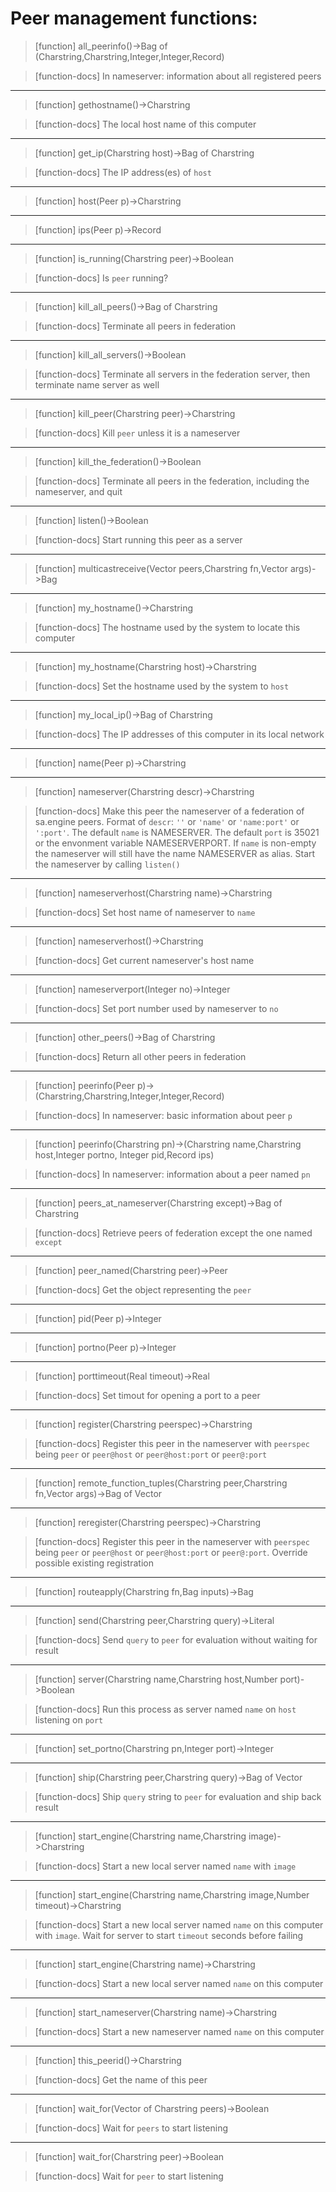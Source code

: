 # Peer management functions:

> [function]
> all_peerinfo()->Bag of (Charstring,Charstring,Integer,Integer,Record)

> [function-docs]
> In nameserver: information about all registered peers 



___

> [function]
> gethostname()->Charstring

> [function-docs]
> The local host name of this computer 



___

> [function]
> get_ip(Charstring host)->Bag of Charstring

> [function-docs]
> The IP address(es) of `host` 



___

> [function]
> host(Peer p)->Charstring



___

> [function]
> ips(Peer p)->Record



___

> [function]
> is_running(Charstring peer)->Boolean

> [function-docs]
> Is `peer` running? 



___

> [function]
> kill_all_peers()->Bag of Charstring

> [function-docs]
> Terminate all peers in federation 



___

> [function]
> kill_all_servers()->Boolean

> [function-docs]
> Terminate all servers in the federation
>      server, then terminate name server as well 



___

> [function]
> kill_peer(Charstring peer)->Charstring

> [function-docs]
> Kill `peer` unless it is a nameserver 



___

> [function]
> kill_the_federation()->Boolean

> [function-docs]
> Terminate all peers in the federation, including the nameserver, 
>      and quit 



___

> [function]
> listen()->Boolean

> [function-docs]
> Start running this peer as a server 



___

> [function]
> multicastreceive(Vector peers,Charstring fn,Vector args)->Bag



___

> [function]
> my_hostname()->Charstring

> [function-docs]
> The hostname used by the system to locate this computer 



___

> [function]
> my_hostname(Charstring host)->Charstring

> [function-docs]
> Set the hostname used by the system to `host` 



___

> [function]
> my_local_ip()->Bag of Charstring

> [function-docs]
> The IP addresses of this computer in its local network 



___

> [function]
> name(Peer p)->Charstring



___

> [function]
> nameserver(Charstring descr)->Charstring

> [function-docs]
> Make this peer the nameserver of a federation of sa.engine peers.
>      Format of `descr`: `''` or `'name'` or `'name:port'` or `':port'`. 
>      The default `name` is NAMESERVER.
>      The default `port` is 35021 or the envonment variable NAMESERVERPORT.
>      If `name` is non-empty the nameserver will still have the name
>      NAMESERVER as alias.
>      Start the nameserver by calling `listen()` 



___

> [function]
> nameserverhost(Charstring name)->Charstring

> [function-docs]
> Set host name of nameserver to `name` 



___

> [function]
> nameserverhost()->Charstring

> [function-docs]
> Get current nameserver's host name 



___

> [function]
> nameserverport(Integer no)->Integer

> [function-docs]
> Set port number used by nameserver to `no` 



___

> [function]
> other_peers()->Bag of Charstring

> [function-docs]
> Return all other peers in federation 



___

> [function]
> peerinfo(Peer p)->(Charstring,Charstring,Integer,Integer,Record)

> [function-docs]
> In nameserver: basic information about peer `p` 



___

> [function]
> peerinfo(Charstring pn)->(Charstring name,Charstring host,Integer portno,
        Integer pid,Record ips)

> [function-docs]
> In nameserver: information about a peer named `pn` 



___

> [function]
> peers_at_nameserver(Charstring except)->Bag of Charstring

> [function-docs]
> Retrieve peers of federation except the one named `except` 



___

> [function]
> peer_named(Charstring peer)->Peer

> [function-docs]
> Get the object representing the `peer` 



___

> [function]
> pid(Peer p)->Integer



___

> [function]
> portno(Peer p)->Integer



___

> [function]
> porttimeout(Real timeout)->Real

> [function-docs]
> Set timout for opening a port to a peer 



___

> [function]
> register(Charstring peerspec)->Charstring

> [function-docs]
> Register this peer in the nameserver with `peerspec` being
>      `peer` or `peer@host` or `peer@host:port` or `peer@:port` 



___

> [function]
> remote_function_tuples(Charstring peer,Charstring fn,Vector args)->Bag of Vector



___

> [function]
> reregister(Charstring peerspec)->Charstring

> [function-docs]
> Register this peer in the nameserver with `peerspec` being
>      `peer` or `peer@host` or `peer@host:port` or `peer@:port`.
>      Override possible existing registration 



___

> [function]
> routeapply(Charstring fn,Bag inputs)->Bag



___

> [function]
> send(Charstring peer,Charstring query)->Literal

> [function-docs]
> Send `query` to `peer` for evaluation without waiting for result 



___

> [function]
> server(Charstring name,Charstring host,Number port)->Boolean

> [function-docs]
> Run this process as server named `name` on `host` listening on `port` 



___

> [function]
> set_portno(Charstring pn,Integer port)->Integer



___

> [function]
> ship(Charstring peer,Charstring query)->Bag of Vector

> [function-docs]
> Ship `query` string to `peer` for evaluation and ship back result 



___

> [function]
> start_engine(Charstring name,Charstring image)->Charstring

> [function-docs]
> Start a new local server named `name` with `image` 



___

> [function]
> start_engine(Charstring name,Charstring image,Number timeout)->Charstring

> [function-docs]
> Start a new local server named `name` on this computer with `image`.
>      Wait for server to start `timeout` seconds before failing 



___

> [function]
> start_engine(Charstring name)->Charstring

> [function-docs]
> Start a new local server named `name` on this computer 



___

> [function]
> start_nameserver(Charstring name)->Charstring

> [function-docs]
> Start a new nameserver named `name` on this computer 



___

> [function]
> this_peerid()->Charstring

> [function-docs]
> Get the name of this peer 



___

> [function]
> wait_for(Vector of Charstring peers)->Boolean

> [function-docs]
> Wait for `peers` to start listening 



___

> [function]
> wait_for(Charstring peer)->Boolean

> [function-docs]
> Wait for `peer` to start listening 


